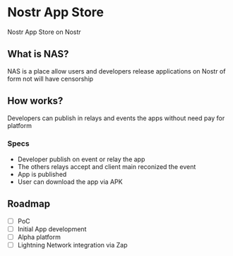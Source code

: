 # Nostr App Store

Nostr App Store on Nostr

##  What is NAS?

NAS is a place allow users and developers release applications on Nostr of form not will have censorship

## How works?

Developers can publish in relays and events the apps without need pay for platform

### Specs

- Developer publish on event or relay the app
- The others relays accept and client main reconized the event
- App is published
- User can download the app via APK 

## Roadmap

- [ ] PoC
- [ ] Initial App development
- [ ] Alpha platform 
- [ ] Lightning Network integration via Zap
